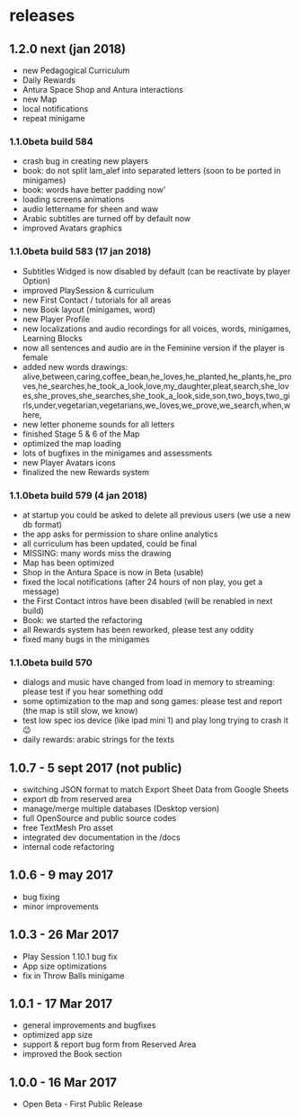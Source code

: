# releases

## 1.2.0 next (jan 2018)
- new Pedagogical Curriculum
- Daily Rewards
- Antura Space Shop and Antura interactions
- new Map
- local notifications
- repeat minigame

### 1.1.0beta build 584
- crash bug in creating new players
- book: do not split lam_alef into separated letters (soon to be ported in minigames)
- book: words have better padding now'
- loading screens animations
- audio lettername for sheen and waw
- Arabic subtitles are turned off by default now
- improved Avatars graphics

### 1.1.0beta build 583 (17 jan 2018)
- Subtitles Widged is now disabled by default (can be reactivate by player Option)
- improved PlaySession & curriculum
- new First Contact / tutorials for all areas
- new Book layout (minigames, word)
- new Player Profile
- new localizations and audio recordings for all voices, words, minigames, Learning Blocks
- now all sentences and audio are in the Feminine version if the player is female
- added new words drawings: alive,between,caring,coffee_bean,he_loves,he_planted,he_plants,he_proves,he_searches,he_took_a_look,love,my_daughter,pleat,search,she_loves,she_proves,she_searches,she_took_a_look,side,son,two_boys,two_girls,under,vegetarian,vegetarians,we_loves,we_prove,we_search,when,where,
- new letter phoneme sounds for all letters
- finished Stage 5 & 6 of the Map
- optimized the map loading
- lots of bugfixes in the minigames and assessments
- new Player Avatars icons
- finalized the new Rewards system

### 1.1.0beta build 579 (4 jan 2018)
- at startup you could be asked to delete all previous users (we use a new db format)
- the app asks for permission to share online analytics
- all curriculum has been updated, could be final
- MISSING: many words miss the drawing
- Map has been optimized
- Shop in the Antura Space is now in Beta (usable)
- fixed the local notifications (after 24 hours of non play, you get a message)
- the First Contact intros have been disabled (will be renabled in next build)
- Book: we started the refactoring
- all Rewards system has been reworked, please test any oddity
- fixed many bugs in the minigames

### 1.1.0beta build 570
- dialogs and music have changed from load in memory to streaming: please test if you hear something odd
- some optimization to the map and song games: please test and report (the map is still slow, we know)
- test low spec ios device (like ipad mini 1) and play long trying to crash it :wink:
- daily rewards: arabic strings for the texts

## 1.0.7 - 5 sept 2017 (not public)

- switching JSON format to match Export Sheet Data from Google Sheets
- export db from reserved area
- manage/merge multiple databases (Desktop version)
- full OpenSource and public source codes
- free TextMesh Pro asset
- integrated dev documentation in the /docs
- internal code refactoring

## 1.0.6 - 9 may 2017

- bug fixing
- minor improvements

## 1.0.3 - 26 Mar 2017

- Play Session 1.10.1 bug fix
- App size optimizations
- fix in Throw Balls minigame

## 1.0.1 - 17 Mar 2017

- general improvements and bugfixes
- optimized app size
- support & report bug form from Reserved Area
- improved the Book section

## 1.0.0 - 16 Mar 2017

- Open Beta - First Public Release

